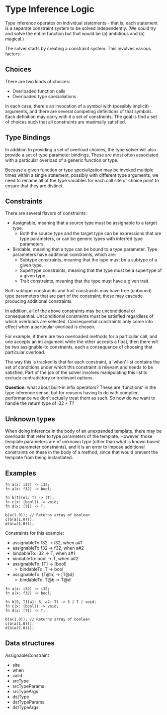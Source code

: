 # Type Inference Logic

Type inference operates on individual statements - that is, each statement is a separate constraint
system to be solved independently. (We could try and solve the entire function but that would be
(a) ambitious and (b) magical.)

The solver starts by creating a constraint system. This involves various factors:

## Choices

There are two kinds of choices:

* Overloaded function calls
* Overloaded type specialiations

In each case, there's an invocation of a symbol with (possibly implicit) arguments, and there
are several competing definitions of that symbols. Each definition may carry with it a set of
constraints. The goal is find a set of choices such that all constraints are maximally satisfied.

## Type Bindings

In addition to providing a set of overload choices, the type solver will also provide a set of
type parameter bindings. These are most often associated with a particular overload of a generic
function or type.

Because a given function or type specialization may be invoked multiple times within a single
statement, possibly with different type arguments, we need to rename all of the type variables
for each call site or choice point to ensure that they are distinct.

## Constraints

There are several flavors of constraints:

* Assignable, meaning that a source type must be assignable to a target type.
  * Both the source type and the target type can be expressions that are type parameters,
    or can be generic types with inferred type parameters.
* Bindable, meaning that a type can be bound to a type parameter. Type parameters have
  additional constraints, which are:
  * Subtype constraints, meaning that the type must be a subtype of a given type.
  * Supertype constraints, meaning that the type must be a supertype of a given type.
  * Trait constraints, meaning that the type must have a given trait.

Both subtype constraints and trait constraints may have free (unbound) type parameters that are
part of the constraint; these may cascade producing additional constraints.

In addition, all of the above constraints may be unconditional or consequential. Unconditional
constraints must be satisfied regardless of which overloads are selected. Consequential constraints
only come into effect when a particular overload is chosen.

For example, if there are two overloaded methods for a particular call, and one accepts an int
argument while the other accepts a float, then there will be two assignable-to constraints, each
a consequence of choosing that particular overload.

The way this is tracked is that for each constraint, a 'when' list contains the set of conditions
under which this constraint is relevant and needs to be satisfied. Part of the job of the solver
involves manipulating this list to exclude contradictory or irrelevant options.

**Question**: what about built-in infix operators? These are 'functions' in the type inference sense,
but for reasons having to do with compiler performance we don't actually treat them as such.
So how do we want to handle the return type of i32 + T?

## Unknown types

When doing inference in the body of an unexpanded template, there may be overloads that refer to
type parameters of the template. However, those template parameters are of unknown type (other
than what is known based on the parameter constraints), and it is an error to impose additional constraints on these in the body of a method, since that would prevent the template from
being instantiated.

## Examples

```
fn a(x: i32) -> i32;
fn a(x: f32) -> bool;

fn b[T](el: T) -> [T];
fn c(x: [bool]) -> void;
fn d(x: [T]) -> T;

b(a(1.0)); // Returns array of boolean
c(b(a(1.0)));
d(b(a(1.0)));
```

Constraints for this example:

* assignableTo f32 -> i32, when a#1
* assignableTo f32 -> f32, when a#2
* bindableTo: i32 -> T, when a#1
* bindableTo: bool -> T, when a#2
* assignableTo: [T] -> [bool]
  * bindableTo: T -> bool
* assignableTo: [T@b] -> [T@d]
  * bindableTo: T@b -> T@d


```
fn a(x: i32) -> i32;
fn a(x: f32) -> bool;

fn b[S, T](a1: S, a2: T) -> S | T | void;
fn c(x: [bool]) -> void;
fn d(x: [T]) -> T;

b(a(1.0)); // Returns array of boolean
c(b(a(1.0)));
d(b(a(1.0)));
```

## Data structures

AssignableConstraint
* site
* when
* valid
* srcType
* srcTypeParams
* srcTypeArgs
* dstType
* dstTypeParams
* dstTypeArgs

